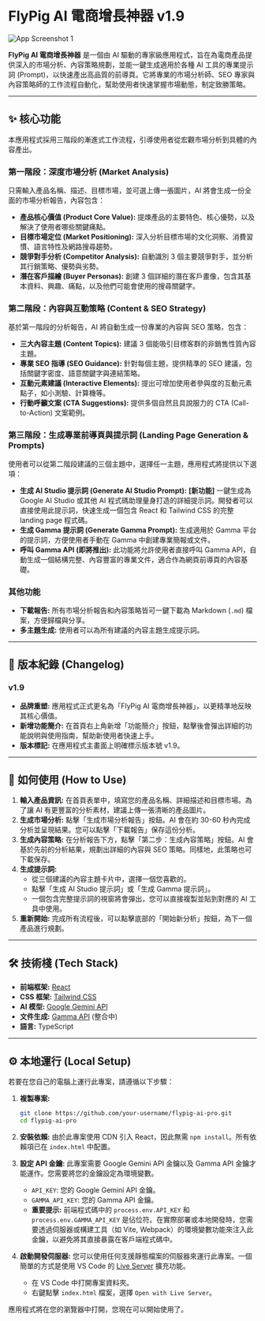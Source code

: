 # FlyPig AI 電商增長神器 v1.9

![App Screenshot 1](https://i.imgur.com/A5bE2fQ.png)



**FlyPig AI 電商增長神器** 是一個由 AI 驅動的專家級應用程式，旨在為電商產品提供深入的市場分析、內容策略規劃，並能一鍵生成適用於各種 AI 工具的專業提示詞 (Prompt)，以快速產出高品質的前導頁。它將專業的市場分析師、SEO 專家與內容策略師的工作流程自動化，幫助使用者快速掌握市場動態，制定致勝策略。

---

## ✨ 核心功能

本應用程式採用三階段的漸進式工作流程，引導使用者從宏觀市場分析到具體的內容產出。

### **第一階段：深度市場分析 (Market Analysis)**

只需輸入產品名稱、描述、目標市場，並可選上傳一張圖片，AI 將會生成一份全面的市場分析報告，內容包含：

*   **產品核心價值 (Product Core Value):** 提煉產品的主要特色、核心優勢，以及解決了使用者哪些關鍵痛點。
*   **目標市場定位 (Market Positioning):** 深入分析目標市場的文化洞察、消費習慣、語言特性及網路搜尋趨勢。
*   **競爭對手分析 (Competitor Analysis):** 自動識別 3 個主要競爭對手，並分析其行銷策略、優勢與劣勢。
*   **潛在客戶描繪 (Buyer Personas):** 創建 3 個詳細的潛在客戶畫像，包含其基本資料、興趣、痛點，以及他們可能會使用的搜尋關鍵字。

### **第二階段：內容與互動策略 (Content & SEO Strategy)**

基於第一階段的分析報告，AI 將自動生成一份專業的內容與 SEO 策略，包含：

*   **三大內容主題 (Content Topics):** 建議 3 個能吸引目標客群的非銷售性質內容主題。
*   **專業 SEO 指導 (SEO Guidance):** 針對每個主題，提供精準的 SEO 建議，包括關鍵字密度、語意關鍵字與連結策略。
*   **互動元素建議 (Interactive Elements):** 提出可增加使用者參與度的互動元素點子，如小測驗、計算機等。
*   **行動呼籲文案 (CTA Suggestions):** 提供多個自然且具說服力的 CTA (Call-to-Action) 文案範例。

### **第三階段：生成專業前導頁與提示詞 (Landing Page Generation & Prompts)**

使用者可以從第二階段建議的三個主題中，選擇任一主題，應用程式將提供以下選項：

*   **生成 AI Studio 提示詞 (Generate AI Studio Prompt):** **[新功能]** 一鍵生成為 Google AI Studio 或其他 AI 程式碼助理量身打造的詳細提示詞。開發者可以直接使用此提示詞，快速生成一個包含 React 和 Tailwind CSS 的完整 landing page 程式碼。
*   **生成 Gamma 提示詞 (Generate Gamma Prompt):** 生成適用於 Gamma 平台的提示詞，方便使用者手動在 Gamma 中創建專業簡報或文件。
*   **呼叫 Gamma API (即將推出):** 此功能將允許使用者直接呼叫 Gamma API，自動生成一個結構完整、內容豐富的專業文件，適合作為網頁前導頁的內容基礎。

### **其他功能**

*   **下載報告:** 所有市場分析報告和內容策略皆可一鍵下載為 Markdown (`.md`) 檔案，方便歸檔與分享。
*   **多主題生成:** 使用者可以為所有建議的內容主題生成提示詞。

---

## 🔖 版本紀錄 (Changelog)

### **v1.9**
*   **品牌重塑:** 應用程式正式更名為「FlyPig AI 電商增長神器」，以更精準地反映其核心價值。
*   **新增功能簡介:** 在首頁右上角新增「功能簡介」按鈕，點擊後會彈出詳細的功能說明與使用指南，幫助新使用者快速上手。
*   **版本標記:** 在應用程式主畫面上明確標示版本號 v1.9。

---

## 🚀 如何使用 (How to Use)

1.  **輸入產品資訊:** 在首頁表單中，填寫您的產品名稱、詳細描述和目標市場。為了讓 AI 有更豐富的分析素材，建議上傳一張清晰的產品圖片。
2.  **生成市場分析:** 點擊「生成市場分析報告」按鈕。AI 會在約 30-60 秒內完成分析並呈現結果。您可以點擊「下載報告」保存這份分析。
3.  **生成內容策略:** 在分析報告下方，點擊「第二步：生成內容策略」按鈕。AI 會基於先前的分析結果，規劃出詳細的內容與 SEO 策略。同樣地，此策略也可下載保存。
4.  **生成提示詞:**
    *   從三個建議的內容主題卡片中，選擇一個您喜歡的。
    *   點擊「生成 AI Studio 提示詞」或「生成 Gamma 提示詞」。
    *   一個包含完整提示詞的視窗將會彈出，您可以直接複製並貼到對應的 AI 工具中使用。
5.  **重新開始:** 完成所有流程後，可以點擊底部的「開始新分析」按鈕，為下一個產品進行規劃。

---

## 🛠️ 技術棧 (Tech Stack)

*   **前端框架:** [React](https://react.dev/)
*   **CSS 框架:** [Tailwind CSS](https://tailwindcss.com/)
*   **AI 模型:** [Google Gemini API](https://ai.google.dev/)
*   **文件生成:** [Gamma API](https://gamma.app/docs/api) (整合中)
*   **語言:** TypeScript

---

## ⚙️ 本地運行 (Local Setup)

若要在您自己的電腦上運行此專案，請遵循以下步驟：

1.  **複製專案:**
    ```bash
    git clone https://github.com/your-username/flypig-ai-pro.git
    cd flypig-ai-pro
    ```
2.  **安裝依賴:**
    由於此專案使用 CDN 引入 React，因此無需 `npm install`。所有依賴項已在 `index.html` 中配置。

3.  **設定 API 金鑰:**
    此專案需要 Google Gemini API 金鑰以及 Gamma API 金鑰才能運作。您需要將您的金鑰設定為環境變數。

    *   `API_KEY`: 您的 Google Gemini API 金鑰。
    *   `GAMMA_API_KEY`: 您的 Gamma API 金鑰。
    *   **重要提示:** 前端程式碼中的 `process.env.API_KEY` 和 `process.env.GAMMA_API_KEY` 是佔位符。在實際部署或本地開發時，您需要透過伺服器或構建工具（如 Vite, Webpack）的環境變數功能來注入此金鑰，以避免將其直接暴露在客戶端程式碼中。

4.  **啟動開發伺服器:**
    您可以使用任何支援靜態檔案的伺服器來運行此專案。一個簡單的方式是使用 VS Code 的 [Live Server](https://marketplace.visualstudio.com/items?itemName=ritwickdey.LiveServer) 擴充功能。

    *   在 VS Code 中打開專案資料夾。
    *   右鍵點擊 `index.html` 檔案，選擇 `Open with Live Server`。

應用程式將在您的瀏覽器中打開，您現在可以開始使用了。